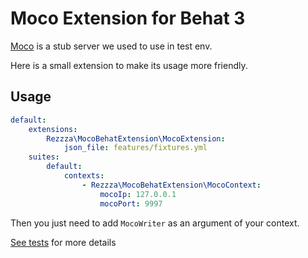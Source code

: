 # Moco Extension for Behat 3

[Moco](https://github.com/dreamhead/moco) is a stub server we used to use in test env.

Here is a small extension to make its usage more friendly.

## Usage

```yml
default:
    extensions:
        Rezzza\MocoBehatExtension\MocoExtension:
            json_file: features/fixtures.yml
    suites:
        default:
            contexts:
                - Rezzza\MocoBehatExtension\MocoContext:
                    mocoIp: 127.0.0.1
                    mocoPort: 9997
```

Then you just need to add `MocoWriter` as an argument of your context.

[See tests](features) for more details

